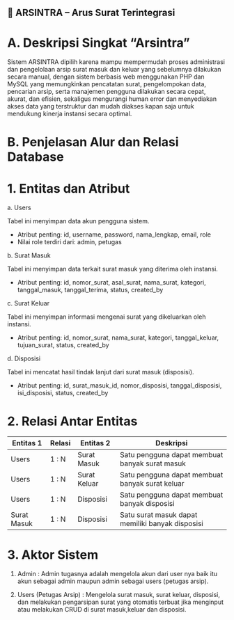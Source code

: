 📄 ARSINTRA – Arus Surat Terintegrasi
---
# A. Deskripsi Singkat “Arsintra”
Sistem ARSINTRA dipilih karena mampu mempermudah proses administrasi dan pengelolaan arsip surat masuk dan keluar yang sebelumnya dilakukan secara manual, dengan sistem berbasis web menggunakan PHP dan MySQL yang memungkinkan pencatatan surat, pengelompokan data, pencarian arsip, serta manajemen pengguna dilakukan secara cepat, akurat, dan efisien, sekaligus mengurangi human error dan menyediakan akses data yang terstruktur dan mudah diakses kapan saja untuk mendukung kinerja instansi secara optimal.


# B. Penjelasan Alur dan Relasi Database
# 1. Entitas dan Atribut
a. Users

Tabel ini menyimpan data akun pengguna sistem.
- Atribut penting: id, username, password, nama_lengkap, email, role
- Nilai role terdiri dari: admin, petugas
  
b. Surat Masuk

Tabel ini menyimpan data terkait surat masuk yang diterima oleh instansi.
- Atribut penting: id, nomor_surat, asal_surat, nama_surat, kategori, tanggal_masuk, tanggal_terima, status, created_by
  
c. Surat Keluar

Tabel ini menyimpan informasi mengenai surat yang dikeluarkan oleh instansi.
- Atribut penting: id, nomor_surat, nama_surat, kategori, tanggal_keluar, tujuan_surat, status, created_by

d. Disposisi

Tabel ini mencatat hasil tindak lanjut dari surat masuk (disposisi).
- Atribut penting: id, surat_masuk_id, nomor_disposisi, tanggal_disposisi, isi_disposisi, status, created_by

# 2. Relasi Antar Entitas 
| Entitas 1      | Relasi | Entitas 2      | Deskripsi                                               |
|----------------|--------|----------------|----------------------------------------------------------|
| Users          | 1 : N  | Surat Masuk    | Satu pengguna dapat membuat banyak surat masuk          |
| Users          | 1 : N  | Surat Keluar   | Satu pengguna dapat membuat banyak surat keluar         |
| Users          | 1 : N  | Disposisi      | Satu pengguna dapat membuat banyak disposisi            |
| Surat Masuk    | 1 : N  | Disposisi      | Satu surat masuk dapat memiliki banyak disposisi        |

# 3. Aktor Sistem
  1. Admin : Admin tugasnya adalah mengelola akun dari user nya baik itu akun sebagai admin maupun admin sebagai users (petugas arsip).

  2. Users (Petugas Arsip) : Mengelola surat masuk, surat keluar, disposisi, dan melakukan pengarsipan surat yang otomatis terbuat jika menginput atau melakukan CRUD di surat masuk,keluar dan disposisi.


